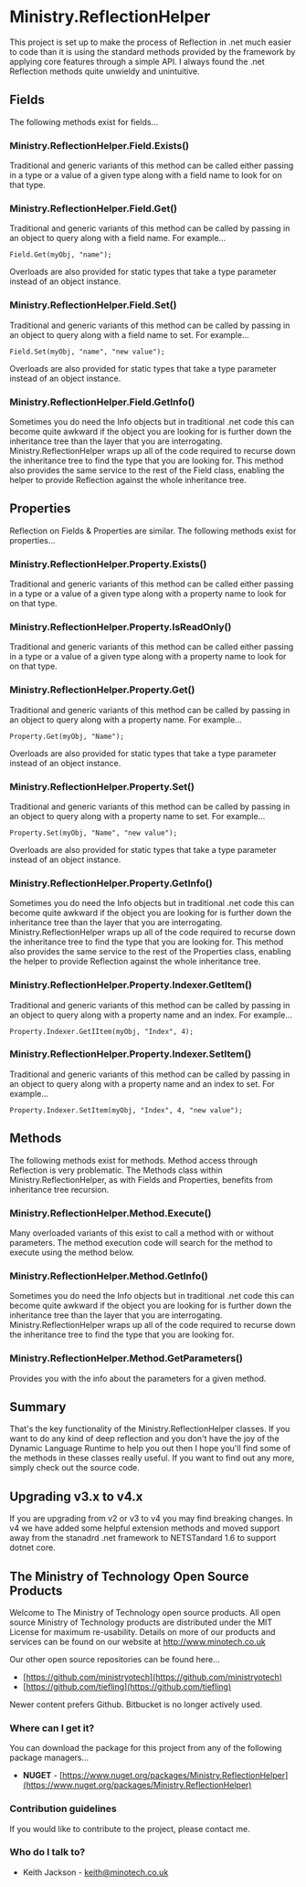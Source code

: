 # Ministry.ReflectionHelper
This project is set up to make the process of Reflection in .net much easier to code than it is using the standard methods provided by the framework by applying core features through a simple API. I always found the .net Reflection methods quite unwieldy and unintuitive.

## Fields
The following methods exist for fields...

### Ministry.ReflectionHelper.Field.Exists()
Traditional and generic variants of this method can be called either passing in a type or a value of a given type along with a field name to look for on that type.

### Ministry.ReflectionHelper.Field.Get()
Traditional and generic variants of this method can be called by passing in an object to query along with a field name. For example...
```
Field.Get(myObj, "name");
```
Overloads are also provided for static types that take a type parameter instead of an object instance.

### Ministry.ReflectionHelper.Field.Set()
Traditional and generic variants of this method can be called by passing in an object to query along with a field name to set. For example...
```
Field.Set(myObj, "name", "new value");
```
Overloads are also provided for static types that take a type parameter instead of an object instance.

### Ministry.ReflectionHelper.Field.GetInfo()
Sometimes you do need the Info objects but in traditional .net code this can become quite awkward if the object you are looking for is further down the inheritance tree than the layer that you are interrogating. Ministry.ReflectionHelper wraps up all of the code required to recurse down the inheritance tree to find the type that you are looking for. This method also provides the same service to the rest of the Field class, enabling the helper to provide Reflection against the whole inheritance tree.

## Properties
Reflection on Fields & Properties are similar. The following methods exist for properties...

### Ministry.ReflectionHelper.Property.Exists()
Traditional and generic variants of this method can be called either passing in a type or a value of a given type along with a property name to look for on that type.

### Ministry.ReflectionHelper.Property.IsReadOnly()
Traditional and generic variants of this method can be called either passing in a type or a value of a given type along with a property name to look for on that type.

### Ministry.ReflectionHelper.Property.Get()
Traditional and generic variants of this method can be called by passing in an object to query along with a property name. For example...
```
Property.Get(myObj, "Name");
```
Overloads are also provided for static types that take a type parameter instead of an object instance.

### Ministry.ReflectionHelper.Property.Set()
Traditional and generic variants of this method can be called by passing in an object to query along with a property name to set. For example...
```
Property.Set(myObj, "Name", "new value");
```
Overloads are also provided for static types that take a type parameter instead of an object instance.

### Ministry.ReflectionHelper.Property.GetInfo()
Sometimes you do need the Info objects but in traditional .net code this can become quite awkward if the object you are looking for is further down the inheritance tree than the layer that you are interrogating. Ministry.ReflectionHelper wraps up all of the code required to recurse down the inheritance tree to find the type that you are looking for. This method also provides the same service to the rest of the Properties class, enabling the helper to provide Reflection against the whole inheritance tree.

### Ministry.ReflectionHelper.Property.Indexer.GetItem()
Traditional and generic variants of this method can be called by passing in an object to query along with a property name and an index. For example...
```
Property.Indexer.GetIItem(myObj, "Index", 4);
```

### Ministry.ReflectionHelper.Property.Indexer.SetItem()
Traditional and generic variants of this method can be called by passing in an object to query along with a property name and an index to set. For example...
```
Property.Indexer.SetItem(myObj, "Index", 4, "new value");
```

## Methods
The following methods exist for methods. Method access through Reflection is very problematic. The Methods class within Ministry.ReflectionHelper, as with Fields and Properties, benefits from inheritance tree recursion.

### Ministry.ReflectionHelper.Method.Execute()
Many overloaded variants of this exist to call a method with or without parameters. The method execution code will search for the method to execute using the method below.

### Ministry.ReflectionHelper.Method.GetInfo()
Sometimes you do need the Info objects but in traditional .net code this can become quite awkward if the object you are looking for is further down the inheritance tree than the layer that you are interrogating. Ministry.ReflectionHelper wraps up all of the code required to recurse down the inheritance tree to find the type that you are looking for.

### Ministry.ReflectionHelper.Method.GetParameters()
Provides you with the info about the parameters for a given method.

## Summary
That's the key functionality of the Ministry.ReflectionHelper classes. If you want to do any kind of deep reflection and you don't have the joy of the Dynamic Language Runtime to help you out then I hope you'll find some of the methods in these classes really useful. If you want to find out any more, simply check out the source code.

## Upgrading v3.x to v4.x
If you are upgrading from v2 or v3 to v4 you may find breaking changes. In v4 we have added some helpful extension methods and moved support away from the stanadrd .net framework to NETSTandard 1.6 to support dotnet core.

## The Ministry of Technology Open Source Products
Welcome to The Ministry of Technology open source products. All open source Ministry of Technology products are distributed under the MIT License for maximum re-usability. Details on more of our products and services can be found on our website at http://www.minotech.co.uk

Our other open source repositories can be found here...

* [https://github.com/ministryotech](https://github.com/ministryotech)
* [https://github.com/tiefling](https://github.com/tiefling)

Newer content prefers Github. Bitbucket is no longer actively used.

### Where can I get it?
You can download the package for this project from any of the following package managers...

- **NUGET** - [https://www.nuget.org/packages/Ministry.ReflectionHelper](https://www.nuget.org/packages/Ministry.ReflectionHelper)

### Contribution guidelines
If you would like to contribute to the project, please contact me.

### Who do I talk to?
* Keith Jackson - keith@minotech.co.uk

